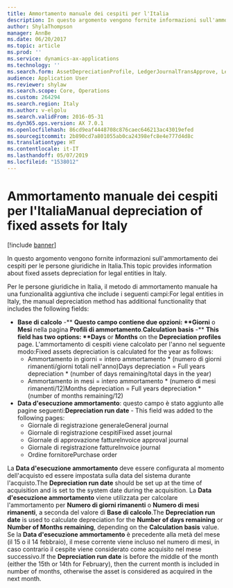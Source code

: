 ```yaml
---
title: Ammortamento manuale dei cespiti per l'Italia
description: In questo argomento vengono fornite informazioni sull'ammortamento dei cespiti per le persone giuridiche in Italia.
author: ShylaThompson
manager: AnnBe
ms.date: 06/20/2017
ms.topic: article
ms.prod: ''
ms.service: dynamics-ax-applications
ms.technology: ''
ms.search.form: AssetDepreciationProfile, LedgerJournalTransApprove, LedgerJournalTransAsset, LedgerJournalTransDaily, LedgerJournalTransVendInvoice, PurchTable
audience: Application User
ms.reviewer: shylaw
ms.search.scope: Core, Operations
ms.custom: 264294
ms.search.region: Italy
ms.author: v-elgolu
ms.search.validFrom: 2016-05-31
ms.dyn365.ops.version: AX 7.0.1
ms.openlocfilehash: 86cd9eaf4448708c876caec646213ac43019efed
ms.sourcegitcommit: 2b890cd7a801055ab0ca24398efc8e4e777d4d8c
ms.translationtype: HT
ms.contentlocale: it-IT
ms.lasthandoff: 05/07/2019
ms.locfileid: "1538012"
---
```

# <a name="manual-depreciation-of-fixed-assets-for-italy"></a><span data-ttu-id="ba56a-103">Ammortamento manuale dei cespiti per l'Italia</span><span class="sxs-lookup"><span data-stu-id="ba56a-103">Manual depreciation of fixed assets for Italy</span></span>

[!include [banner](../includes/banner.md)]

<span data-ttu-id="ba56a-104">In questo argomento vengono fornite informazioni sull'ammortamento dei cespiti per le persone giuridiche in Italia.</span><span class="sxs-lookup"><span data-stu-id="ba56a-104">This topic provides information about fixed assets depreciation for legal entities in Italy.</span></span> 

<span data-ttu-id="ba56a-105">Per le persone giuridiche in Italia, il metodo di ammortamento manuale ha una funzionalità aggiuntiva che include i seguenti campi:</span><span class="sxs-lookup"><span data-stu-id="ba56a-105">For legal entities in Italy, the manual depreciation method has additional functionality that includes the following fields:</span></span>

- <span data-ttu-id="ba56a-106"><strong>Base di calcolo</strong> -\*\* <strong>Questo campo contiene due opzioni: \*\*Giorni</strong> o <strong>Mesi</strong> nella pagina <strong>Profili di ammortamento</strong>.</span><span class="sxs-lookup"><span data-stu-id="ba56a-106"><strong>Calculation basis</strong> -\*\* <strong>This field has two options: \*\*Days</strong> or <strong>Months</strong> on the <strong>Depreciation profiles</strong> page.</span></span> <span data-ttu-id="ba56a-107">L'ammortamento di cespiti viene calcolato per l'anno nel seguente modo:</span><span class="sxs-lookup"><span data-stu-id="ba56a-107">Fixed assets depreciation is calculated for the year as follows:</span></span>
  -   <span data-ttu-id="ba56a-108">Ammortamento in giorni = intero ammortamento \* (numero di giorni rimanenti/giorni totali nell'anno)</span><span class="sxs-lookup"><span data-stu-id="ba56a-108">Days depreciation = Full years depreciation \* (number of days remaining/total days in the year)</span></span>
  -   <span data-ttu-id="ba56a-109">Ammortamento in mesi = intero ammortamento \* (numero di mesi rimanenti/12)</span><span class="sxs-lookup"><span data-stu-id="ba56a-109">Months depreciation = Full years depreciation \* (number of months remaining/12)</span></span>
- <span data-ttu-id="ba56a-110">**Data d'esecuzione ammortamento**: questo campo è stato aggiunto alle pagine seguenti:</span><span class="sxs-lookup"><span data-stu-id="ba56a-110">**Depreciation run date** - This field was added to the following pages:</span></span>
  -   <span data-ttu-id="ba56a-111">Giornale di registrazione generale</span><span class="sxs-lookup"><span data-stu-id="ba56a-111">General journal</span></span>
  -   <span data-ttu-id="ba56a-112">Giornale di registrazione cespiti</span><span class="sxs-lookup"><span data-stu-id="ba56a-112">Fixed asset journal</span></span>
  -   <span data-ttu-id="ba56a-113">Giornale di approvazione fatture</span><span class="sxs-lookup"><span data-stu-id="ba56a-113">Invoice approval journal</span></span>
  -   <span data-ttu-id="ba56a-114">Giornale di registrazione fatture</span><span class="sxs-lookup"><span data-stu-id="ba56a-114">Invoice journal</span></span>
  -   <span data-ttu-id="ba56a-115">Ordine fornitore</span><span class="sxs-lookup"><span data-stu-id="ba56a-115">Purchase order</span></span>

<span data-ttu-id="ba56a-116">La **Data d'esecuzione ammortamento** deve essere configurata al momento dell'acquisto ed essere impostata sulla data del sistema durante l'acquisto.</span><span class="sxs-lookup"><span data-stu-id="ba56a-116">The **Depreciation run date** should be set up at the time of acquisition and is set to the system date during the acquisition.</span></span> <span data-ttu-id="ba56a-117">La **Data d'esecuzione ammortamento** viene utilizzata per calcolare l'ammortamento per **Numero di giorni rimanenti** o **Numero di mesi rimanenti**, a seconda del valore di **Base di calcolo**.</span><span class="sxs-lookup"><span data-stu-id="ba56a-117">The **Depreciation run date** is used to calculate depreciation for the **Number of days remaining** or **Number of Months remaining**, depending on the **Calculation basis** value.</span></span> <span data-ttu-id="ba56a-118">Se la **Data d'esecuzione ammortamento** è precedente alla metà del mese (il 15 o il 14 febbraio), il mese corrente viene incluso nel numero di mesi, in caso contrario il cespite viene considerato come acquisito nel mese successivo.</span><span class="sxs-lookup"><span data-stu-id="ba56a-118">If the **Depreciation run date** is before the middle of the month (either the 15th or 14th for February), then the current month is included in number of months, otherwise the asset is considered as acquired in the next month.</span></span>



